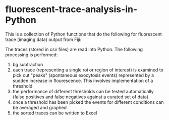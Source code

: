 # fluorescent-trace-analysis-in-Python
This is a collection of Python functions that do the following for fluorescent trace
(imaging data) output from Fiji:

The traces (stored in csv files) are read into Python. The following processing is performed:
1) bg subtraction
2) each trace (representing a single roi or region of interest) is examined to pick out "peaks" (spontaneous exocytosis events) represented by a sudden increase in flourescence. This involves implementation of a threshold
3) the performance of different thresholds can be tested automatically (false positives and false negatives against a curated set
   of data)  
4) once a threshold has been picked the events for different conditions can be averaged and graphed
5) the sorted traces can be written to Excel
